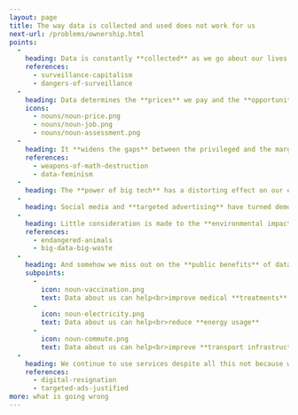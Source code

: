 ```yaml
---
layout: page
title: The way data is collected and used does not work for us
next-url: /problems/ownership.html
points:
  -
    heading: Data is constantly **collected** as we go about our lives and work.
    references:
      - surveillance-capitalism
      - dangers-of-surveillance
  -
    heading: Data determines the **prices** we pay and the **opportunities** we are presented with as well as the **decisions** that are made about us.
    icons:
      - nouns/noun-price.png
      - nouns/noun-job.png
      - nouns/noun-assessment.png
  -
    heading: It **widens the gaps** between the privileged and the marginalised.
    references:
      - weapons-of-math-destruction
      - data-feminism
  -
    heading: The **power of big tech** has a distorting effect on our economies.
  -
    heading: Social media and **targeted advertising** have turned democratic elections into digital battlegrounds.
  -
    heading: Little consideration is made to the **environmental impact** of data.
    references:
      - endangered-animals
      - big-data-big-waste
  -
    heading: And somehow we miss out on the **public benefits** of data at the same time.
    subpoints:
      -
        icon: noun-vaccination.png
        text: Data about us can help<br>improve medical **treatments**
      -
        icon: noun-electricity.png
        text: Data about us can help<br>reduce **energy usage**
      -
        icon: noun-commute.png
        text: Data about us can help<br>improve **transport infrastructure**
  -
    heading: We continue to use services despite all this not because we agree with the way they collect or use data, but because we are **resigned** to the way this works.
    references:
      - digital-resignation
      - targeted-ads-justified
more: what is going wrong
---
```

